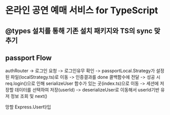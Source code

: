 # 온라인 공연 예매 서비스 for TypeScript

## @types 설치를 통해 기존 설치 패키지와 TS의 sync 맞추기

## passport Flow

authRouter -> 로그인 요청 -> 로그인유무 확인 -> passportLocal.Strategy가 설정된 파일(localStrategy.ts)로 이동 -> 인증결과를 done 콜백함수에 전달 -> 성공 시 req.login()으로 인해 serializeUser 함수가 있는 곳(index.ts)으로 이동 -> 세션에 저장할 데이터를 선택하여 저장(userId) -> deserializeUser로 이동해서 userId기반 유저 정보 조회 및 next()

망할 Express.User타입